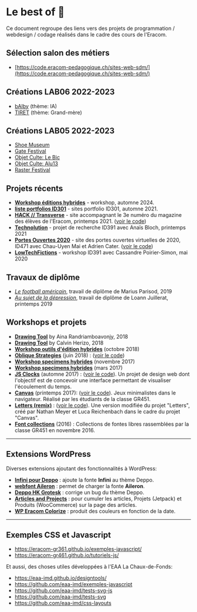 # Le best of 🎉

Ce document regroupe des liens vers des projets de programmation / webdesign / codage réalisés dans le cadre des cours de l'Eracom.

## Sélection salon des métiers

- [https://code.eracom-pedagogique.ch/sites-web-sdm/](https://code.eracom-pedagogique.ch/sites-web-sdm/)

## Créations LAB06 2022-2023

- [bAIby](https://eracom-id311.github.io/LAB-bAIby/) (thème: IA)
- [TIRET](https://eracom-id311.github.io/LAB-bAIby/) (thème: Grand-mère)

## Créations LAB05 2022-2023

- [Shoe Museum](http://code.eracom-pedagogique.ch/ShoeMuseum/)
- [Gate Festival](https://code.eracom-pedagogique.ch/lab05-gatesfestival/)
- [Objet Culte: Le Bic](https://code.eracom-pedagogique.ch/LAB05-BIC/)
- [Objet Culte: Alu13](https://code.eracom-pedagogique.ch/LAB05-ALU13/)
- [Raster Festival](https://code.eracom-pedagogique.ch/LAB05-Raster-Festival/)

## Projets récents
- **[Workshop éditions hybrides](https://code.eracom-pedagogique.ch/workshop-editions-hybrides-2024/)** -  workshop, automne 2024.
- **[liste portfolios ID301](https://github.com/eracom-id301/liste-portfolios-id301)** - sites portfolio ID301, automne 2021.
- **[HACK // Transverse](https://hack.eracom.ch/)** - site accompagnant le 3e numéro du magazine des élèves de l'Eracom, printemps 2021. ([voir le code](https://github.com/eracom/lab-magazine))
- **[Technolution](https://technolution.eracom-pedagogique.ch/)** - projet de recherche ID391 avec Anaïs Bloch, printemps 2021
- **[Portes Ouvertes 2020](https://po.eracom.ch/)** - site des portes ouvertes virtuelles de 2020, ID471 avec Chau-Uyen Mai et Adrien Cater. ([voir le code](https://github.com/eracom/eracom_po2020))
- **[LowTechFictions](https://lowtechfictions.eracom-pedagogique.ch)** - workshop ID391 avec Cassandre Poirier-Simon, mai 2020

## Travaux de diplôme

- *[Le football américain](https://eracom.github.io/dipl-mparisod-2019/)*, travail de diplôme de Marius Parisod, 2019
- *[Au sujet de la dépression](https://eracom.github.io/dipl-ljuillerat-2019/)*, travail de diplôme de Loann Juillerat, printemps 2019

## Workshops et projets

- **[Drawing Tool](https://eracom.github.io/drawingtool-aina/)** by Aina Randriamboavonjy, 2018
- **[Drawing Tool](https://eracom.github.io/drawingtool-calvin/)** by Calvin Herizo, 2018
- **[Workshop outils d'édition hybrides](https://eracom.github.io/workshop-outils-hybrides-2018/)** (octobre 2018)
- **[Oblique Strategies](https://oblique-strategies.github.io/)** (juin 2018) : ([voir le code](https://github.com/oblique-strategies/oblique-strategies.github.io))
- **[Workshop specimens hybrides](https://eracom.github.io/specimen-hybrides-GR441/)** (novembre 2017)
- **[Workshop specimens hybrides](https://eracom.github.io/specimen-hybrides-GR341/)** (mars 2017)
- **[JS Clocks](https://eracom-gr461.github.io/jsclocks/)** (automne 2017) :  ([voir le code](https://github.com/eracom-gr461?q=jsclocks)). Un projet de design web dont l'objectif est de concevoir une interface permettant de visualiser l'écoulement du temps.
- **[Canvas](https://eracom-gr451.github.io/projet-canvas-launcher/)** (printemps 2017):  ([voir le code](https://github.com/eracom-gr451/projet-canvas-launcher)). Jeux minimalistes dans le navigateur. Réalisé par les étudiants de la classe GR451.
- **[Letters (remix)](https://eracom-gr451.github.io/letters/)** :  ([voir le code](https://github.com/eracom-gr451/letters/)). Une version modifiée du projet "Letters", créé par Nathan Meyer et Luca Reichenbach dans le cadre du projet "Canvas".
- **[Font collections](https://eracom-gr451.github.io/font-collections/)** (2016) : Collections de fontes libres rassemblées par la classe GR451 en novembre 2016. 

***

## Extensions WordPress

Diverses extensions ajoutant des fonctionnalités à WordPress:

- **[Infini pour Deppo](https://github.com/eracom/infini-pour-deppo)** : ajoute la fonte **Infini** au thème Deppo.
- **[webfont Aileron](https://github.com/eracom/webfont-aileron)** : permet de charger la fonte **Aileron**.
- **[Deppo HK Grotesk](https://github.com/eracom/deppo-hk-grotesk)** : corrige un bug du thème Deppo.
- **[Articles and Projects](https://github.com/eracom/articles-and-projects)** : pour cumuler les articles, Projets (Jetpack) et Produits (WooCommerce) sur la page des articles.
- **[WP Eracom Colorize](https://github.com/eracom/wp-eracom-colorize)** : produit des couleurs en fonction de la date.

***

## Exemples CSS et Javascript

- https://eracom-gr361.github.io/exemples-javascript/
- https://eracom-gr461.github.io/tutoriels-js/

Et aussi, des choses utiles développées à l'EAA La Chaux-de-Fonds:

- https://eaa-imd.github.io/designtools/
- https://github.com/eaa-imd/exemples-javascript
- https://github.com/eaa-imd/tests-svg-js
- https://github.com/eaa-imd/tests-svg
- https://github.com/eaa-imd/css-layouts

